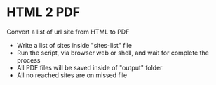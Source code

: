 HTML 2 PDF
===============

Convert a list of url site from HTML to PDF

 - Write a list of sites inside "sites-list" file
 - Run the script, via browser web or shell, and wait for complete the process
 - All PDF files will be saved inside of "output" folder
 - All no reached sites are on missed file
